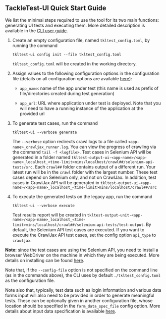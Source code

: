 ## TackleTest-UI Quick Start Guide

We list the minimal steps required to use the tool for its two main functions: generating UI tests
and executing them. More detailed description is available in the [CLI user guide](./user_guide.md).

1. Create an empty configuration file, named `tkltest_config.toml`, by running the command
   ```
   tkltest-ui config init --file tkltest_config.toml
   ````
   `tkltest_config.toml` will be created in the working directory.

2. Assign values to the following configuration options in the configuration file
   (details on all configuration options are available [here](./tkltest_ui_config_options.md)):
   
   - `app_name`: name of the app under test (this name is used as prefix of file/directories created
     during test generation)
     
   - `app_url`: URL where application under test is deployed. Note that you will need to have a running instance of the application 
   at the provided url
     
3. To generate test cases, run the command
   ```
   tkltest-ui --verbose generate 
   ```
   The  `--verbose` option redirects crawl logs to a file called `<app-nane>_crawljax_runner.log`. You can view the progress of crawling via the command `tail -f <logfile>`. Test cases in Selenium API will be generated in a folder named `tkltest-output-ui-<app-name>/<app-name>_localhost_<time-limit>mins/localhost/crawl##/selenium-api-tests/src`.
   Each `crawl##` folder contains output of a different run. Your latest run will be in the `crawl` folder with the largest number.
   These test cases depend on Selenium only, and not on CrawlJax. In addition, test cases in CrawlJax API will be generated in `tkltest-output-ui-<app-name>/<app-name>_localhost_<time-limit>mins/localhost/crawl##/src`

4. To execute the generated tests on the legacy app, run the command
   ```
   tkltest-ui --verbose execute
   ```
   Test results report will be created in  `tkltest-output-unit-<app-name>/<app-name>_localhost_<time-limit>mins/localhost/crawl##/selenium-api-tests/test-output`.
   By default, the Selenium API test cases are executed. If you want to execute the CrawlJax API test cases, set the config option `api_type` to `crawljax`.

**Note:** since the test cases are using the Selenium API, you need to install a browser WebDriver 
on the machine in which they are being executed. More details on installing can be found [here](https://www.selenium.dev/documentation/webdriver/getting_started/install_drivers/).
 
Note that, if the `--config-file` option is not specified on the command line (as in the commands above),
the CLI uses by default `./tkltest_config.toml` as the configuration file.

Note also that, typically, test data such as login information and various data forms input will also need to be provided in order to generate meaningful 
tests. These can be optionally given in another configuration file, whose location should be specified in the `form_data_spec_file` config option.
More details about input data specification is available [here](./tkltest_ui_config_options.md#form-data-specification).